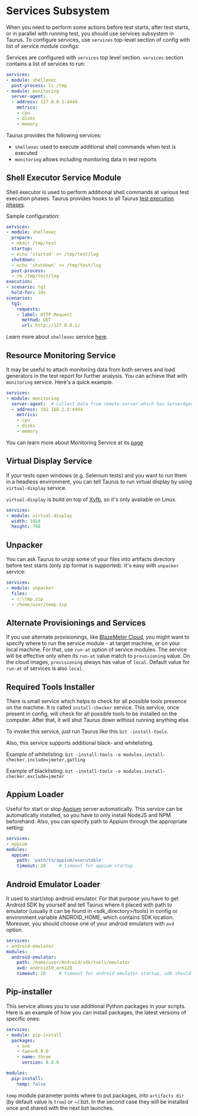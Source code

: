 # Services Subsystem

When you need to perform some actions before test starts, after test starts, or in parallel with
running test, you should use services subsystem in Taurus. To configure services, use `services`
top-level section of config with list of service module configs:

Services are configured with `services` top level section. `services` section contains a list of
services to run:
```yaml
services:
- module: shellexec
  post-process: ls /tmp
- module: monitoring
  server-agent:
  - address: 127.0.0.1:4444
    metrics:
    - cpu
    - disks
    - memory
```

Taurus provides the following services:
- `shellexec` used to execute additional shell commands when test is executed
- `monitoring` allows including monitoring data in test reports

## Shell Executor Service Module

Shell executor is used to perform additional shell commands at various test execution phases.
Taurus provides hooks to all Taurus [test execution phases](Lifecycle.md).

Sample configuration:
```yaml
services:
- module: shellexec
  prepare:  
  - mkdir /tmp/test
  startup:
  - echo 'started' >> /tmp/test/log
  shutdown:
  - echo 'shutdown' >> /tmp/test/log 
  post-process:
  - rm /tmp/test/log
execution:
- scenario: tg1
  hold-for: 10s
scenarios:
  tg1:
    requests:
    - label: HTTP Request
      method: GET
      url: http://127.0.0.1/
```
 
Learn more about `shellexec` service [here](ShellExec.md).
 
## Resource Monitoring Service

It may be useful to attach monitoring data from both servers and load generators in the test
report for further analysis. You can achieve that with `monitoring` service.
Here's a quick example.

```yaml
services:
- module: monitoring
  server-agent:  # collect data from remote server which has ServerAgent running
  - address: 192.168.1.3:4444
    metrics:
    - cpu
    - disks
    - memory
```

You can learn more about Monitoring Service at its [page](Monitoring.md)

## Virtual Display Service

If your tests open windows (e.g. Selenium tests) and you want to run them in a headless
environment, you can tell Taurus to run virtual display by using `virtual-display` service.

`virtual-display` is build on top of [Xvfb](https://www.x.org/archive/X11R7.6/doc/man/man1/Xvfb.1.xhtml),
so it's only available on Linux.

```yaml
services:
- module: virtual-display
  width: 1024
  height: 768
```

## Unpacker

You can ask Taurus to unzip some of your files into artifacts directory before test starts (only zip format is supported). It's easy with `unpacker` service:
   
```yaml
services:
- module: unpacker
  files:
  - c:\tmp.zip
  - /home/user/temp.zip
```  

## Alternate Provisionings and Services
If you use alternate provisionings, like [BlazeMeter Cloud](Cloud.md), you might want to specify where to run the service module - at target machine, or on your local machine. For that, use `run-at` option of service modules. The service will be effective only when its `run-at` value match to `provisioning` value. On the cloud images, `provisioning` always has value of `local`. Default value for `run-at` of services is also `local`.


## Required Tools Installer

There is small service which helps to check for all possible tools presence on the machine. It is called `install-checker` service. This service, once present in config, will check for all possible tools to be installed on the computer. After that, it will shut Taurus down without running anything else. 

To invoke this service, just run Taurus like this `bzt -install-tools`. 

Also, this service supports additional black- and whitelisting.

Example of whitelisting: `bzt -install-tools -o modules.install-checker.include=jmeter,gatling`

Example of blacklisting: `bzt -install-tools -o modules.install-checker.exclude=jmeter`

## Appium Loader

Useful for start or stop [Appium](https://appium.io) server automatically. This service can be 
automatically installed, so you have to only install NodeJS and NPM beforehand. Also, you can specify path to 
Appium through the appropriate setting:

```yaml
services:
- appium
modules:
  appium:
    path: 'path/to/appium/executable'
    timeout: 20     # timeout for appium startup
```

## Android Emulator Loader

It used to start/stop android emulator. For that purpose you have to get Android SDK by yourself and tell Taurus where it placed with path to emulator (usually it can be found in <sdk_directory>/tools) in config or environment variable ANDROID_HOME, which contains SDK location. Moreover, you should choose one of your android emulators with `avd` option. 

```yaml
services:
- android-emulator
modules:
  android-emulator:
    path: /home/user/Android/sdk/tools/emulator
    avd: android10_arm128
    timeout: 20     # timeout for android emulator startup, adb should be available through the PATH for startup detection 
```    

## Pip-installer

This service allows you to use additional Python packages in your scripts. 
Here is an example of how you can install packages, the latest versions of specific ones:
 
```yaml
services:
- module: pip-install
  packages:
    - one
    - two==0.0.0
    - name: three
      version: 0.0.0

modules:
  pip-install:
    temp: false
``` 
`temp` module parameter points where to put packages, into `artifacts dir` (by default value is `true`) or ~/.bzt.
In the second case they will be installed once and shared with the next bzt launches.